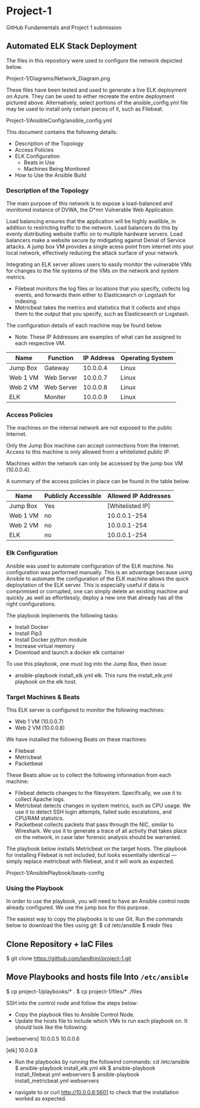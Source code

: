 # Project-1
GitHub Fundamentals and Project 1 submission
## Automated ELK Stack Deployment

The files in this repository were used to configure the network depicted below.

Project-1/Diagrams/Network_Diagram.png

These files have been tested and used to generate a live ELK deployment on Azure. They can be used to either recreate the entire deployment pictured above. Alternatively, select portions of the ansible_config.yml file may be used to install only certain pieces of it, such as Filebeat.

  Project-1/AnsibleConfig/ansible_config.yml

This document contains the following details:
- Description of the Topology
- Access Policies
- ELK Configuration
  - Beats in Use
  - Machines Being Monitored
- How to Use the Ansible Build


### Description of the Topology

The main purpose of this network is to expose a load-balanced and monitored instance of DVWA, the D*mn Vulnerable Web Application.

Load balancing ensures that the application will be highly availible, in addition to restricting traffic to the network. Load balancers do this by evenly distributing website traffic on to multiple hardware servers. Load balancers make a website secure by midigating against Denial of Service attacks. A jump box VM provides a single acess point from internet into your local network, effectively reducing the attack surface of your network. 

Integrating an ELK server allows users to easily monitor the vulnerable VMs for changes to the file systems of the VMs on the network and system metrics.
- Filebeat monitors the log files or locations that you specify, collects log events, and forwards them either to Elasticsearch or Logstash for indexing.
- Metricbeat takes the metrics and statistics that it collects and ships them to the output that you specify, such as Elasticsearch or Logstash.

The configuration details of each machine may be found below.
- Note: These IP Addresses are examples of what can be assigned to each respective VM.

| Name     | Function   | IP Address | Operating System |
|----------|------------|------------|------------------|
| Jump Box | Gateway    | 10.0.0.4   | Linux            |
| Web 1 VM | Web Server | 10.0.0.7   | Linux            |
| Web 2 VM | Web Server | 10.0.0.8   | Linux            |
| ELK      | Moniter    | 10.0.0.9   | Linux            |

### Access Policies

The machines on the internal network are not exposed to the public Internet. 

Only the Jump Box machine can accept connections from the Internet. Access to this machine is only allowed from a whitelisted public IP.  

Machines within the network can only be accessed by the jump box VM (10.0.0.4).

A summary of the access policies in place can be found in the table below.

| Name     | Publicly Accessible | Allowed IP Addresses |
|----------|---------------------|----------------------|
| Jump Box | Yes                 | [Whitelisted IP]     | 
| Web 1 VM | no                  | 10.0.0.1-254         |
| Web 2 VM | no                  | 10.0.0.1-254         |
| ELK      | no                  | 10.0.0.1-254         |

### Elk Configuration

Ansible was used to automate configuration of the ELK machine. No configuration was performed manually. This is an advantage because using Ansible to automate the configuration of the ELK machine allows the quick deploytation of the ELK server. This is especially useful if data is comprimised or corrupted, one can simply delete an existing machine and quickly ,as well as effortlessly, deploy a new one that already has all the right configurations. 

The playbook implements the following tasks:
- Install Docker
- Install Pip3
- Install Docker python module
- Increase virtual memory
- Download and launch a docker elk container

To use this playbook, one must log into the Jump Box, then issue:
- ansible-playbook install_elk.yml elk. 
This runs the install_elk.yml playbook on the elk host.

### Target Machines & Beats
This ELK server is configured to monitor the following machines:
- Web 1 VM (10.0.0.7)
- Web 2 VM (10.0.0.8)

We have installed the following Beats on these machines:
- Filebeat
- Metricbeat
- Packetbeat

These Beats allow us to collect the following information from each machine:
- Filebeat detects changes to the filesystem. Specifically, we use it to collect Apache logs.
- Metricbeat detects changes in system metrics, such as CPU usage. We use it to detect SSH login attempts, failed sudo escalations, and CPU/RAM statistics.
-  Packetbeat collects packets that pass through the NIC, similar to Wireshark. We use it to generate a trace of all activity that takes place on the network, in case later forensic analysis should be warranted.

The playbook below installs Metricbeat on the target hosts. The playbook for installing Filebeat is not included, but looks essentially identical — simply replace metricbeat with filebeat, and it will work as expected.

Project-1/AnsiblePlaybook/beats-config

### Using the Playbook
In order to use the playbook, you will need to have an Ansible control node already configured. We use the jump box for this purpose. 

The easiest way to copy the playbooks is to use Git.
Run the commands below to download the files using git:
$ cd /etc/ansible
$ mkdir files
## Clone Repository + IaC Files
$ git clone https://github.com/landhini/project-1.git
## Move Playbooks and hosts file Into `/etc/ansible`
$ cp project-1/playbooks/* .
$ cp project-1/files/* ./files

SSH into the control node and follow the steps below:
- Copy the playbook files to Ansible Control Node.
- Update the hosts file to include which VMs to run each playbook on. It should look like the following:

[webservers]
10.0.0.5
10.0.0.6

[elk]
10.0.0.8

- Run the playbooks by running the followind commands:
cd /etc/ansible
$ ansible-playbook install_elk.yml elk
$ ansible-playbook install_filebeat.yml webservers
$ ansible-playbook install_metricbeat.yml webservers

- navigate to or curl http://10.0.0.8:5601 to check that the installation worked as expected.

